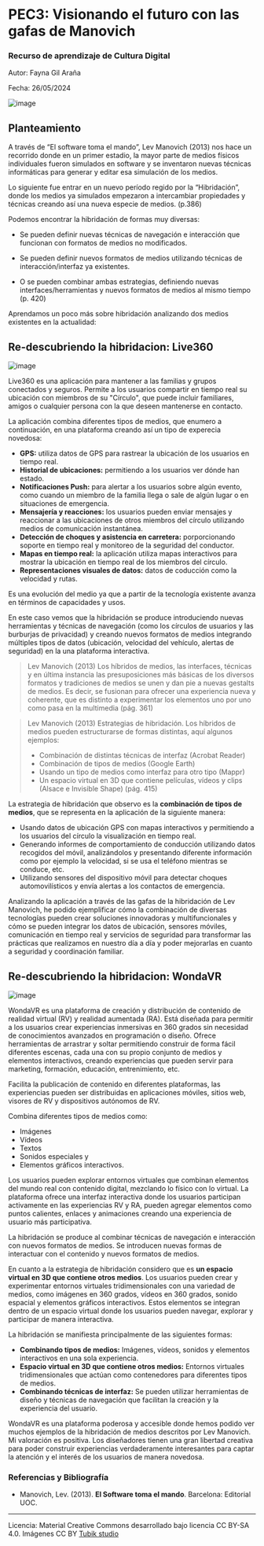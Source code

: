 # PEC3: Visionando el futuro con las gafas de Manovich 

### Recurso de aprendizaje de Cultura Digital


Autor: Fayna Gil Araña

Fecha: 26/05/2024

![image](https://github.com/Faynita/PEC3_Manovich_Reloaded/assets/165703973/0df8e4cc-da14-4b87-88e4-b931b262b6e6)


## Planteamiento

A través de “El software toma el mando”, Lev Manovich (2013) nos hace un recorrido donde en un primer estadio, la mayor parte de medios físicos individuales fueron simulados en software y se inventaron nuevas técnicas informáticas para generar y editar esa simulación de los medios.

Lo siguiente fue entrar en un nuevo período regido por la “Hibridación”, donde los medios ya simulados empezaron a intercambiar propiedades y técnicas creando así una nueva especie de medios. (p.386)

Podemos encontrar la hibridación de formas muy diversas:

-   Se pueden definir nuevas técnicas de navegación e interacción que funcionan con formatos de medios no modificados.
    
-   Se pueden definir nuevos formatos de medios utilizando técnicas de interacción/interfaz ya existentes.
    
-   O se pueden combinar ambas estrategias, definiendo nuevas interfaces/herramientas y nuevos formatos de medios al mismo tiempo (p. 420)

    
Aprendamos un poco más sobre hibridación analizando dos medios existentes en la actualidad:

## Re-descubriendo la hibridacion: Live360

![image](https://github.com/Faynita/PEC3_Manovich_Reloaded/assets/165703973/5968ebcf-8f8c-41be-89a4-cf572f031a88)


Live360 es una aplicación para mantener a las familias y grupos conectados y seguros. Permite a los usuarios compartir en tiempo real su ubicación con miembros de su "Círculo", que puede incluir familiares, amigos o cualquier persona con la que deseen mantenerse en contacto.

La aplicación combina diferentes tipos de medios, que enumero a continuación, en una plataforma creando así un tipo de experecia novedosa:

- **GPS:** utiliza datos de GPS para rastrear la ubicación de los usuarios en tiempo real.
- **Historial de ubicaciones:** permitiendo a los usuarios ver dónde han estado.
- **Notificaciones Push:** para alertar a los usuarios sobre algún evento, como cuando un miembro de la familia llega o sale de algún lugar o en situaciones de emergencia.
- **Mensajería y reacciones:** los usuarios pueden enviar mensajes y reaccionar a las ubicaciones de otros miembros del círculo utilizando medios de comunicación instantánea.
- **Detección de choques y asistencia en carretera:** porporcionando soporte en tiempo real y monitoreo de la seguridad del conductor.
- **Mapas en tiempo real:** la aplicación utiliza mapas interactivos para mostrar la ubicación en tiempo real de los miembros del círculo.
- **Representaciones visuales de datos:** datos de coducción como la velocidad y rutas.

Es una evolución del medio ya que a partir de la tecnología existente avanza en términos de capacidades y usos. 

En este caso vemos que la hibridación se produce introduciendo nuevas herramientas y técnicas de navegación (como los círculos de usuarios y las burburjas de privacidad) y creando nuevos formatos de medios integrando múltiples tipos de datos (ubicación, velocidad del vehículo, alertas de seguridad) en la una plataforma interactiva.

> Lev Manovich (2013)
> Los híbridos de medios, las interfaces, técnicas y en última instancia las presuposiciones más básicas de los diversos formatos y tradiciones de medios se unen y dan pie a nuevas gestalts de medios. Es decir, se fusionan para ofrecer una experiencia nueva y coherente, que es distinto a experimentar los elementos uno por uno como pasa en la multimedia (pág. 361)

>Lev Manovich (2013)
>Estrategias de hibridación. Los híbridos de medios pueden estructurarse de formas distintas, aquí algunos ejemplos:
> - Combinación de distintas técnicas de interfaz (Acrobat Reader)
> - Combinación de tipos de medios (Google Earth)
> - Usando un tipo de medios como interfaz para otro tipo (Mappr)
> - Un espacio virtual en 3D que contiene películas, vídeos y clips (Alsace e Invisible Shape) (pág. 415)

La estrategia de hibridación que observo es la **combinación de tipos de medios**, que se representa en la aplicación de la siguiente manera: 

- Usando datos de ubicación GPS con mapas interactivos y permitiendo a los usuarios del círculo la visualización en tiempo real.
- Generando informes de comportamiento de conducción utilizando datos recogidos del móvil, analizándolos y presentando diferente información como por ejemplo la velocidad, si se usa el teléfono mientras se conduce, etc.
- Utilizando sensores del dispositivo móvil para detectar choques automovilísticos y envía alertas a los contactos de emergencia.



Analizando la aplicación a través de las gafas de la hibridación de Lev Manovich, he podido ejemplificar cómo la combinación de diversas tecnologías pueden crear soluciones innovadoras y multifuncionales y cómo se pueden integrar los datos de ubicación, sensores móviles, comunicación en tiempo real y servicios de seguridad para transformar las prácticas que realizamos en nuestro día a día y poder mejorarlas en cuanto a seguridad y coordinación familiar.


## Re-descubriendo la hibridacion: WondaVR

![image](https://github.com/Faynita/PEC3_Manovich_Reloaded/assets/165703973/116aaaa6-8120-42d9-96a4-5213594c31a1)


WondaVR es una plataforma de creación y distribución de contenido de realidad virtual (RV) y realidad aumentada (RA). Está diseñada para permitir a los usuarios crear experiencias inmersivas en 360 grados sin necesidad de conocimientos avanzados en programación o diseño. Ofrece herramientas de arrastrar y soltar permitiendo construir de forma fácil diferentes escenas, cada una con su propio conjunto de medios y elementos interactivos, creando experiencias que pueden servir para marketing, formación, educación, entrenimiento, etc.

Facilita la publicación de contenido en diferentes plataformas, las experiencias pueden ser distribuidas en aplicaciones móviles, sitios web, visores de RV y dispositivos autónomos de RV.

Combina diferentes tipos de medios como:

- Imágenes
- Vídeos
- Textos
- Sonidos especiales y
- Elementos gráficos interactivos.

Los usuarios pueden explorar entornos virtuales que combinan elementos del mundo real con contenido digital, mezclando lo físico con lo virtual. La plataforma ofrece una interfaz interactiva donde los usuarios participan activamente en las experiencias RV y RA, pueden agregar elementos como puntos calientes, enlaces y animaciones creando una experiencia de usuario más participativa.

La hibridación se produce al combinar técnicas de navegación e interacción con nuevos formatos de medios. Se introducen nuevas formas de interactuar con el contenido y nuevos formatos de medios.

En cuanto a la estrategia de hibridación considero que es **un espacio virtual en 3D que contiene otros medios**. Los usuarios pueden crear y experimentar entornos virtuales tridimensionales con una variedad de medios, como imágenes en 360 grados, vídeos en 360 grados, sonido espacial y elementos gráficos interactivos. Estos elementos se integran dentro de un espacio virtual donde los usuarios pueden navegar, explorar y participar de manera interactiva. 

La hibridación se manifiesta principalmente de las siguientes formas:

- **Combinando tipos de medios:** Imágenes, vídeos, sonidos y elementos interactivos en una sola experiencia.
- **Espacio virtual en 3D que contiene otros medios:** Entornos virtuales tridimensionales que actúan como contenedores para diferentes tipos de medios.
- **Combinando técnicas de interfaz:** Se pueden utilizar herramientas de diseño y técnicas de navegación que facilitan la creación y la experiencia del usuario.


WondaVR es una plataforma poderosa y accesible donde hemos podido ver muchos ejemplos de la hibridación de medios descritos por Lev Manovich. Mi valoración es  positiva. Los diseñadores tienen una gran libertad creativa para poder construir experiencias verdaderamente interesantes para captar la atención y el interés de los usuarios de manera novedosa.





### Referencias y Bibliografía

* Manovich, Lev. (2013). **El Software toma el mando**. Barcelona: Editorial UOC. 


----

Licencia: Material Creative Commons desarrollado bajo licencia CC BY-SA 4.0. Imágenes CC BY [Tubik studio](https://blog.tubikstudio.com/how-to-create-original-flat-illustrations-designers-tips/) 
